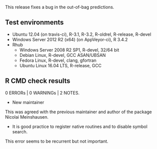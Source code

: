 This release fixes a bug in the out-of-bag predictions.

## Test environments

* Ubuntu 12.04 (on travis-ci), R-3.1, R-3.2, R-oldrel, R-release, R-devel
* Windows Server 2012 R2 (x64) (on AppVeyor-ci), R 3.4.2
* Rhub
  * Windows Server 2008 R2 SP1, R-devel, 32/64 bit
  * Debian Linux, R-devel, GCC ASAN/UBSAN
  * Fedora Linux, R-devel, clang, gfortran
  * Ubuntu Linux 16.04 LTS, R-release, GCC


## R CMD check results

0 ERRORs | 0 WARNINGs | 2 NOTES.

* New maintainer

This was agreed with the previous maintainer and author of the package Nicolai Meinshausen. 

* It is good practice to register native routines and to disable symbol
search.

This error seems to be recurrent but not important.


